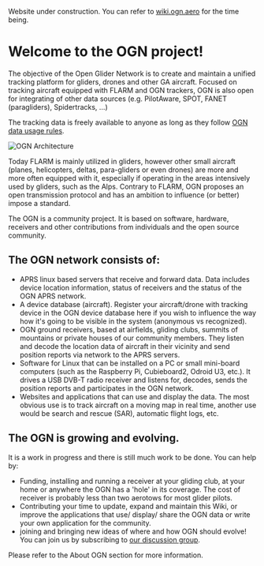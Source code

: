 Website under construction. You can refer to [wiki.ogn.aero](http://wiki.ogn.aero) for the time being.

# Welcome to the OGN project!

The objective of the Open Glider Network is to create and maintain a unified tracking platform for gliders, drones and other GA aircraft. Focused on tracking aircraft equipped with FLARM and OGN trackers, OGN is also open for integrating of other data sources (e.g. PilotAware, SPOT, FANET (paragliders), Spidertracks, …)

The tracking data is freely available to anyone as long as they follow [OGN data usage rules](ogn-data-usage/).

![OGN Architecture](OGN_Arch.png)


Today FLARM is mainly utilized in gliders, however other small aircraft (planes, helicopters, deltas, para-gliders or even drones) are more and more often equipped with it, especially if operating in the areas intensively used by gliders, such as the Alps.
Contrary to FLARM, OGN proposes an open transmission protocol and has an ambition to influence (or better) impose a standard.

The OGN is a community project. It is based on software, hardware, receivers and other contributions from individuals and the open source community.

## The OGN network consists of:
* APRS linux based servers that receive and forward data. Data includes device location information, status of receivers and the status of the OGN APRS network.
* A device database (aircraft). Register your aircraft/drone with tracking device in the OGN device database here if you wish to influence the way how it's going to be visible in the system (anonymous vs recognized).
* OGN ground receivers, based at airfields, gliding clubs, summits of mountains or private houses of our community members. They listen and decode the location data of aircraft in their vicinity and send position reports via network to the APRS servers.
* Software for Linux that can be installed on a PC or small mini-board computers (such as the Raspberry Pi, Cubieboard2, Odroid U3, etc.). It drives a USB DVB-T radio receiver and listens for, decodes, sends the position reports and participates in the OGN network.
* Websites and applications that can use and display the data. The most obvious use is to track aircraft on a moving map in real time, another use would be search and rescue (SAR), automatic flight logs, etc.

## The OGN is growing and evolving.
It is a work in progress and there is still much work to be done. You can help by:
* Funding, installing and running a receiver at your gliding club, at your home or anywhere the OGN has a 'hole' in its coverage. The cost of receiver is probably less than two aerotows for most glider pilots.
* Contributing your time to update, expand and maintain this Wiki, or improve the applications that use/ display/ share the OGN data or write your own application for the community.
* joining and bringing new ideas of where and how OGN should evolve!
You can join us by subscribing to [our discussion group](https://groups.google.com/forum/#!forum/openglidernetwork).

Please refer to the About OGN section for more information.


